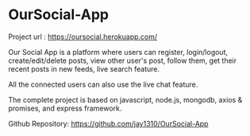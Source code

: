 # OurSocial-App

Project url : https://oursocial.herokuapp.com/

Our Social App is a platform where users can register, login/logout, create/edit/delete posts, view other user's post, follow them, get their recent posts in new feeds, live search feature.

All the connected users can also use the live chat feature.

The complete project is based on javascript, node.js, mongodb, axios & promises, and express framework.

Github Repository: https://github.com/jay1310/OurSocial-App
